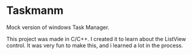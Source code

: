 Taskmanm
========

Mock version of windows Task Manager.


This project was made in C/C++. I created it to learn about the ListView control.
It was very fun to make this, and i learned a lot in the process.
